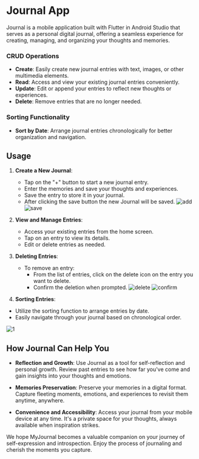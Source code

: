 # Journal App

Journal is a mobile application built with Flutter in Android Studio that serves as a personal digital journal, offering a seamless experience for creating, managing, and organizing your thoughts and memories.

### CRUD Operations
- **Create**: Easily create new journal entries with text, images, or other multimedia elements.
- **Read**: Access and view your existing journal entries conveniently.
- **Update**: Edit or append your entries to reflect new thoughts or experiences.
- **Delete**: Remove entries that are no longer needed.

### Sorting Functionality
- **Sort by Date**: Arrange journal entries chronologically for better organization and navigation.

## Usage

1. **Create a New Journal**:
   - Tap on the "+" button to start a new journal entry.
   - Enter the memories and save your thoughts and experiences.
   - Save the entry to store it in your journal.
   - After clicking the save button the new Journal will be saved.
![add](https://github.com/michaelangelozara/Final_Journal_Application_Torres_Zara/assets/89846757/1f649e5f-ca92-4507-a20a-cb4dc7e8e3ba)
![save](https://github.com/michaelangelozara/Final_Journal_Application_Torres_Zara/assets/89846757/2bd857bc-d057-4ce5-a728-8ff43d39f5e8)


2. **View and Manage Entries**:
   - Access your existing entries from the home screen.
   - Tap on an entry to view its details.
   - Edit or delete entries as needed.  
  

3. **Deleting Entries**:
   - To remove an entry:
     - From the list of entries, click on the delete icon on the entry you want to delete.
     - Confirm the deletion when prompted.
 ![delete](https://github.com/michaelangelozara/Final_Journal_Application_Torres_Zara/assets/89846757/85bacdf1-8c7c-498c-a683-d7ef7f49bbab)
![confirm](https://github.com/michaelangelozara/Final_Journal_Application_Torres_Zara/assets/89846757/af4a2ac9-54f1-4576-8387-87d9cbe385f7)

          
  4. **Sorting Entries**:
   - Utilize the sorting function to arrange entries by date.
   - Easily navigate through your journal based on chronological order.

![1](https://github.com/michaelangelozara/Final_Journal_Application_Torres_Zara/assets/89846757/b6d5fe58-8de9-4e26-b680-46511f32e4f3)


## How Journal Can Help You

- **Reflection and Growth**: Use Journal as a tool for self-reflection and personal growth. Review past entries to see how far you've come and gain insights into your thoughts and emotions.

- **Memories Preservation**: Preserve your memories in a digital format. Capture fleeting moments, emotions, and experiences to revisit them anytime, anywhere.

- **Convenience and Accessibility**: Access your journal from your mobile device at any time. It's a private space for your thoughts, always available when inspiration strikes.

We hope MyJournal becomes a valuable companion on your journey of self-expression and introspection. Enjoy the process of journaling and cherish the moments you capture.


